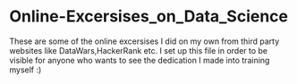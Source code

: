 # Online-Excersises_on_Data_Science
These are some of the online excersises I did on my own from third party websites like DataWars,HackerRank etc. I set up this file in order to be visible for anyone who wants to see the dedication I made
into training myself :) 
